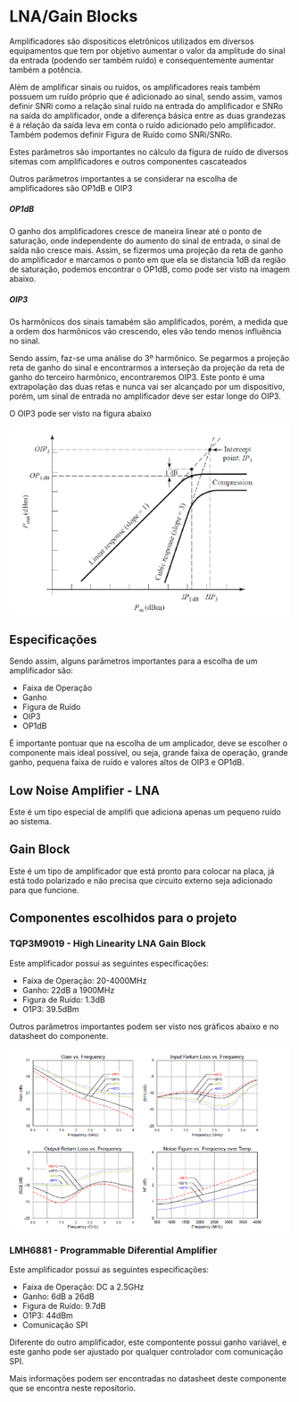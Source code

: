 # LNA/Gain Blocks


Amplificadores são dispositicos eletrônicos utilizados em diversos equipamentos que tem por objetivo aumentar o valor da amplitude do sinal da entrada (podendo ser também ruído) e consequentemente aumentar também a potência.

Além de amplificar sinais ou ruídos, os amplificadores reais também possuem um ruído próprio que é adicionado ao sinal, sendo assim, vamos definir  SNRi como a relação sinal ruído na entrada do amplificador e SNRo na saída do amplificador, onde a diferença básica entre as duas grandezas é a relação da saída leva em conta o ruído adicionado pelo amplificador. Também podemos definir Figura de Ruído como SNRi/SNRo.

Estes parâmetros são importantes no cálculo da figura de ruído de diversos sitemas com amplificadores e outros componentes cascateados

Outros parâmetros importantes a se considerar na escolha de amplificadores são OP1dB e OIP3

##### OP1dB

O ganho dos amplificadores cresce de maneira linear até o ponto de saturação, onde independente do aumento do sinal de entrada, o sinal de saída não cresce mais. Assim, se fizermos uma projeção da reta de ganho do amplificador e marcamos o ponto em que ela se distancia 1dB da região de saturação, podemos encontrar o OP1dB, como pode ser visto na imagem abaixo.

##### OIP3

Os harmônicos dos sinais tamabém são amplificados, porém, a medida que a ordem dos harmônicos vão crescendo, eles vão tendo menos influência no sinal.

Sendo assim, faz-se uma análise do 3º harmônico. Se pegarmos a projeção reta de ganho do sinal e encontrarmos a interseção da projeção da reta de ganho do terceiro harmônico, encontraremos OIP3. Este ponto é uma extrapolação das duas retas e nunca vai ser alcançado por um dispositivo, porém, um sinal de entrada no amplificador deve ser estar longe do OIP3.

O OIP3 pode ser visto na figura abaixo

![Exemplo de OP1dB e OIP3](pdb.PNG)

## Especificações

Sendo assim, alguns parâmetros importantes para a escolha de um amplificador são:

- Faixa de Operação
- Ganho
- Figura de Ruído
- OIP3
- OP1dB

É importante pontuar que na escolha de um amplicador, deve se escolher o componente mais ideal possível, ou seja, grande faixa de operação, grande ganho, pequena faixa de ruído e valores altos de OIP3 e OP1dB.

## Low Noise Amplifier - LNA

Este é um tipo especial de amplifi que adiciona apenas um pequeno ruído ao sistema.

## Gain Block

Este é um tipo de amplificador que está pronto para colocar na placa, já está todo polarizado e não precisa que circuito externo seja adicionado para que funcione.

## Componentes escolhidos para o projeto

### TQP3M9019 - High Linearity LNA Gain Block

Este amplificador possui as seguintes especificações:

- Faixa de Operação: 20-4000MHz
- Ganho: 22dB a 1900MHz
- Figura de Ruído: 1.3dB
- O1P3: 39.5dBm

Outros parâmetros importantes podem ser visto nos gráficos abaixo e no datasheet do componente.

![Outras infromacoes](graficos.PNG)


### LMH6881 - Programmable Diferential Amplifier

Este amplificador possui as seguintes especificações:

- Faixa de Operação: DC a 2.5GHz
- Ganho: 6dB a 26dB
- Figura de Ruído: 9.7dB
- O1P3: 44dBm
- Comunicação SPI

Diferente do outro amplificador, este compontente possui ganho variável, e este ganho pode ser ajustado por qualquer controlador com comunicação SPI.

Mais informações podem ser encontradas no datasheet deste componente que se encontra neste reposítorio.
